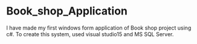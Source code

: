 # Book_shop_Application
I have made my first windows form  application of Book shop  project using c#. To create this system, used visual studio15 and MS SQL Server. 
